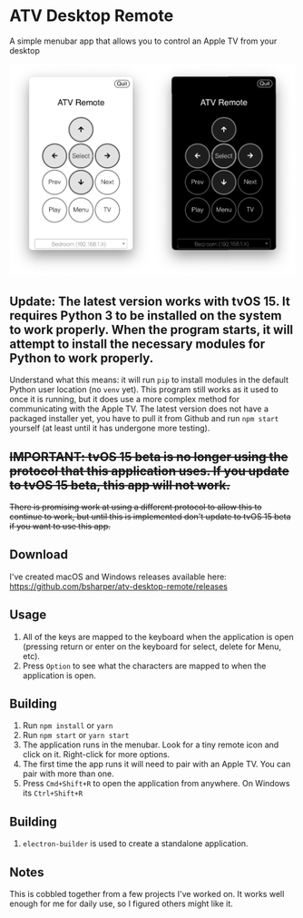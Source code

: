 # ATV Desktop Remote
A simple menubar app that allows you to control an Apple TV from your desktop

 ![What this application looks like when running in either light or dark mode](screenshot.png)

 ## Update: The latest version works with tvOS 15. It requires Python 3 to be installed on the system to work properly. When the program starts, it will attempt to install the necessary modules for Python to work properly.
 Understand what this means: it will run `pip` to install modules in the default Python user location (no `venv` yet). This program still works as it used to once it is running, but it does use a more complex method for communicating with the Apple TV. The latest version does not have a packaged installer yet, you have to pull it from Github and run `npm start` yourself (at least until it has undergone more testing).

 ## ~~IMPORTANT: tvOS 15 beta is no longer using the protocol that this application uses. If you update to tvOS 15 beta, this app will not work.~~
~~There is promising work at using a different protocol to allow this to continue to work, but until this is implemented don't update to tvOS 15 beta if you want to use this app.~~

 ## Download

 I've created macOS and Windows releases available here: https://github.com/bsharper/atv-desktop-remote/releases

## Usage

 1. All of the keys are mapped to the keyboard when the application is open (pressing return or enter on the keyboard for select, delete for Menu, etc).
 2. Press `Option` to see what the characters are mapped to when the application is open.

 ## Building

 1. Run `npm install` or `yarn`
 2. Run `npm start` or `yarn start`
 3. The application runs in the menubar. Look for a tiny remote icon and click on it. Right-click for more options.
 4. The first time the app runs it will need to pair with an Apple TV. You can pair with more than one.
 5. Press `Cmd+Shift+R` to open the application from anywhere. On Windows its `Ctrl+Shift+R`

## Building

1. `electron-builder` is used to create a standalone application.

## Notes

This is cobbled together from a few projects I've worked on. It works well enough for me for daily use, so I figured others might like it.
